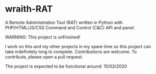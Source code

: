 # wraith-RAT

A Remote Administration Tool (RAT) written in Python with 
PHP/HTML/JS/CSS Command and Control (C&amp;C) API and panel.

WARNING: This project is unfinished!

I work on this and my other projects in my spare time so this project 
can take indefinitely long to complete. Contributions are welcome. To 
contribute, please open a pull request.

The project is expected to be functional around: 15/03/2020

